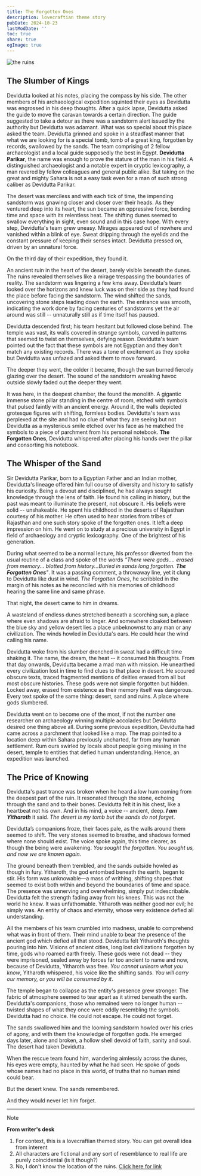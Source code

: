 ```yaml
---
title: The Forgotten Ones
description: lovecraftian theme story
pubDate: 2024-10-23
lastModDate: ''
toc: true
share: true
ogImage: true
---
```



![the ruins](~/assets/the-forgotten-ones/cover.webp)

## The Slumber of Kings
Devidutta looked at his notes, placing the compass by his side. The other members of his archaeological expedition squinted their eyes as Devidutta was engrossed in his deep thoughts. After a quick lapse, Devidutta asked the guide to move the caravan towards a certain direction. The guide suggested to take a detour as there was a sandstorm alert issued by the authority but Devidutta was adamant. What was so special about this place asked the team. Devidutta grinned and spoke in a steadfast manner that what we are looking for is a special tomb, tomb of a great king, forgotten by records, swallowed by the sands. The team comprising of 2 fellow archaeologist and a local guide supposedly the best in Egypt. **Devidutta Parikar**, the name was enough to prove the stature of the man in his field. A distinguished archaeologist and a notable expert in cryptic lexicography, a man revered by fellow colleagues and general public alike. But taking on the great and mighty Sahara is not a easy task even for a man of such strong caliber as Devidutta Parikar. 

The desert was merciless and with each tick of time, the impending sandstorm was gnawing closer and closer over their heads. As they ventured deep into its heart, the sun became an oppressive force, bending time and space with its relentless heat. The shifting dunes seemed to swallow everything in sight, even sound and in this case hope. With every step, Devidutta's team grew uneasy. Mirages appeared out of nowhere and vanished within a blink of eye. Sweat dripping through the eyelids and the constant pressure of keeping their senses intact. Devidutta pressed on, driven by an unnatural force.

On the third day of their expedition, they found it.

An ancient ruin in the heart of the desert, barely visible beneath the dunes. The ruins revealed themselves like a mirage trespassing the boundaries of reality. The sandstorm was lingering a few kms away. Devidutta's team looked over the horizons and knew luck was on their side as they had found the place before facing the sandstorm.
The wind shifted the sands, uncovering stone steps leading down the earth. The entrance was smooth, indicating the work done by facing centuries of sandstorms yet the air around was still -- unnaturally still as if time itself has paused.

Devidutta descended first; his team hesitant but followed close behind. The temple was vast, its walls covered in strange symbols, carved in patterns that seemed to twist on themselves, defying reason. Devidutta's team pointed out the fact that these symbols are not Egyptian and they don't match any existing records. There was a tone of excitement as they spoke but Devidutta was unfazed and asked them to move forward.

The deeper they went, the colder it became, though the sun burned fiercely glazing over the desert. The sound of the sandstorm wreaking havoc outside slowly faded out the deeper they went.

It was here, in the deepest chamber, the found the monolith. A gigantic immense stone pillar standing in the centre of room, etched with symbols that pulsed faintly with an ancient energy. Around it, the walls depicted grotesque figures with shifting, formless bodies. Devidutta's team was perplexed at the site and had no clue of what they are seeing but not Devidutta as a mysterious smile etched over his face as he matched the symbols to a piece of parchment from his personal notebook. **The Forgotten Ones**, Devidutta whispered after placing his hands over the pillar and consorting his notebook.

## The Whisper of the Sand

Sir Devidutta Parikar, born to a Egyptian Father and an Indian mother, Devidutta's lineage offered him full course of diversity and history to satisfy his curiosity. Being a devout and disciplined, he had always sought knowledge through the lens of faith. He found his calling in history, but the past was meant to illuminate the present, not obscure it. His beliefs were solid -- unshakeable. He spent his childhood in the deserts of Rajasthan courtesy of his mother. He often used to hear stories from tribes of Rajasthan and one such story spoke of the forgotten ones. It left a deep impression on him. He went on to study at a precious university in Egypt in field of archaeology and cryptic lexicography. One of the brightest of his generation. 

During what seemed to be a normal lecture, his professor diverted from the usual routine of a class and spoke of the words _"There were gods.... erased from memory... blotted from history...Buried in sands long forgotten. **The Forgotten Ones**"_. It was a passing comment, a throwaway line, yet it clung to Devidutta like dust in wind. _The Forgotten Ones_, he scribbled in the margin of his notes as he reconciled with his memories of childhood hearing the same line and same phrase.

That night, the desert came to him in dreams.

A wasteland of endless dunes stretched beneath a scorching sun, a place where even shadows are afraid to linger. And somewhere cloaked between the blue sky and yellow desert lies a place unbeknownst to any man or any civilization. The winds howled in Devidutta's ears. He could hear the wind calling his name. 

Devidutta woke from his slumber drenched in sweat had a difficult time shaking it. The name, the dream, the heat -- it consumed his thoughts. From that day onwards, Devidutta became a mad man with mission. He unearthed every civilization lost in time to find clues to that place in desert. He scoured obscure texts, traced fragmented mentions of deities erased from all but most obscure histories. These gods were not simple forgotten but hidden. Locked away, erased from existence as their memory itself was dangerous. Every text spoke of the same thing: desert, sand and ruins. A place where gods slumbered. 

Devidutta went on to become one of the most, if not the number one researcher on archaeology winning multiple accolades but Devidutta desired one thing above all.
During some previous expedition, Devidutta had came across a parchment that looked like a map. The map pointed to a location deep within Sahara previously uncharted, far from any human settlement. Rum ours swirled by locals about people going missing in the desert, temple to entities that defied human understanding. Hence, an expedition was launched.

## The Price of Knowing

Devidutta's past trance was broken when he heard a low hum coming from the deepest part of the ruin. It resonated through the stone, echoing through the sand and to their bones. Devidutta felt it in his chest, like a heartbeat not his own.
And in his mind, a voice -- ancient, deep. **_I am Yitharoth_**  it said. _The desert is my tomb but the sands do not forget_.

Devidutta’s companions froze, their faces pale, as the walls around them seemed to shift. The very stones seemed to breathe, and shadows formed where none should exist. The voice spoke again, this time clearer, as though the being were awakening. _You sought the forgotten. You sought us, and now we are known again._

The ground beneath them trembled, and the sands outside howled as though in fury. Yitharoth, the god entombed beneath the earth, began to stir. His form was unknowable—a mass of writhing, shifting shapes that seemed to exist both within and beyond the boundaries of time and space. The presence was unnerving and overwhelming, simply put indescribable.  Devidutta felt the strength fading away from his knees. This was not the world he knew. It was unfathomable. Yitharoth was neither good nor evil; he simply was. An entity of chaos and eternity, whose very existence defied all understanding.

All the members of his team crumbled into madness, unable to comprehend what was in front of them. Their mind unable to bear the presence of the ancient god which defied all that stood. Devidutta felt Yitharoth's thoughts pouring into him. Visions of ancient cities, long lost civilizations forgotten by time, gods who roamed earth freely. 
These gods were not dead -- they were imprisoned, sealed away by forces far too ancient to name and now, because of Devidutta, Yitharoth was free. _You cannot unlearn what you know_, Yitharoth whispered, his voice like the shifting sands. _You will carry our memory, or you will be consumed by it_.


The temple began to collapse as the entity's presence grew stronger. The fabric of atmosphere seemed to tear apart as it stirred beneath the earth. Devidutta's companions, those who remained were no longer human -- twisted shapes of what they once were oddly resembling the symbols.
Devidutta had no choice. He could not escape. He could not forget. 

The sands swallowed him and the looming sandstorm howled over his cries of agony, and with them the knowledge of forgotten gods. He emerged days later, alone and broken, a hollow shell devoid of faith, sanity and soul. The desert had taken Devidutta.

When the rescue team found him, wandering aimlessly across the dunes, his eyes were empty, haunted by what he had seen. He spoke of gods whose names had no place in this world, of truths that no human mind could bear.

But the desert knew. The sands remembered.

And they would never let him forget.

---

> [!note]
> **From writer's desk**
> 1. For context, this is a lovecraftian themed story. You can get overall idea from interent
> 2. All characters are fictional and any sort of resemblance to real life are purely coincidental (is it though?)
> 3. No, I don't know the location of the ruins. <a href="https://www.google.com/maps/@35.7040744,139.5577317,3a,75y,281.49h,69.25t/data=!3m6!1e1!3m4!1sgT28ssf0BB2LxZ63JNcL1w!2e0!7i13312!8i6656?entry=ttu" target="_blank">Click here for link</a>



